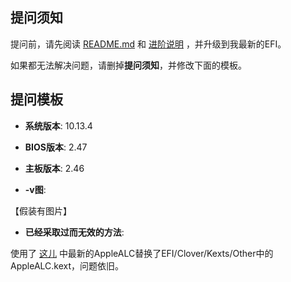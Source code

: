 ## 提问须知

提问前，请先阅读 [README.md](https://github.com/cheneyveron/clover-x79-e5-2670-gtx650/blob/master/README.md) 和 [进阶说明](https://github.com/cheneyveron/clover-x79-e5-2670-gtx650/blob/master/docs/变更说明.md)
，并升级到我最新的EFI。

如果都无法解决问题，请删掉**提问须知**，并修改下面的模板。

## 提问模板

- **系统版本**: 10.13.4

- **BIOS版本**: 2.47

- **主板版本**: 2.46

- **-v图**: 

【假装有图片】

- **已经采取过而无效的方法**: 

使用了 [这儿](https://github.com/vit9696/AppleALC) 中最新的AppleALC替换了EFI/Clover/Kexts/Other中的AppleALC.kext，问题依旧。
